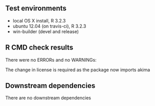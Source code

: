 ## Test environments
* local OS X install, R 3.2.3
* ubuntu 12.04 (on travis-ci), R 3.2.3
* win-builder (devel and release)

## R CMD check results
There were no ERRORs and no WARNINGs:

The change in license is required as the package now imports akima

## Downstream dependencies
There are no downstream dependencies
